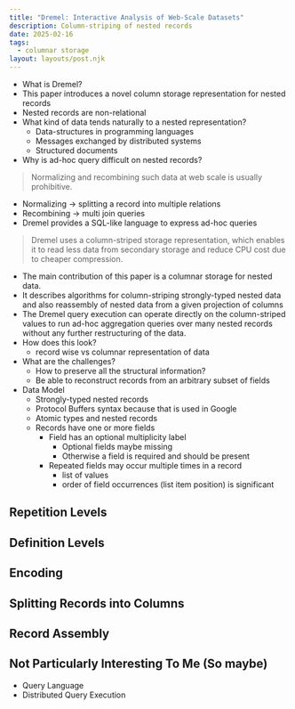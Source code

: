```yaml
---
title: "Dremel: Interactive Analysis of Web-Scale Datasets"
description: Column-striping of nested records
date: 2025-02-16
tags:
  - columnar storage
layout: layouts/post.njk
---
```


- What is Dremel?
- This paper introduces a novel column storage representation for nested records
- Nested records are non-relational
- What kind of data tends naturally to a nested representation?
  - Data-structures in programming languages
  - Messages exchanged by distributed systems
  - Structured documents
- Why is ad-hoc query difficult on nested records?
> Normalizing and recombining such data at web scale is usually prohibitive.
  - Normalizing -> splitting a record into multiple relations
  - Recombining -> multi join queries
- Dremel provides a SQL-like language to express ad-hoc queries
> Dremel uses a column-striped storage representation, which enables it to
> read less data from secondary storage and reduce CPU cost due to cheaper
> compression.

- The main contribution of this paper is a columnar storage for nested data.
- It describes algorithms for column-striping strongly-typed nested data and
  also reassembly of nested data from a given projection of columns
- The Dremel query execution can operate directly on the column-striped
  values to run ad-hoc aggregation queries over many nested records without
  any further restructuring of the data.
- How does this look?
  - record wise vs columnar representation of data
- What are the challenges?
  - How to preserve all the structural information?
  - Be able to reconstruct records from an arbitrary subset of fields
- Data Model
  - Strongly-typed nested records
  - Protocol Buffers syntax because that is used in Google
  - Atomic types and nested records
  - Records have one or more fields
    - Field has an optional multiplicity label
      - Optional fields maybe missing
      - Otherwise a field is required and should be present
    - Repeated fields may occur multiple times in a record
      - list of values
      - order of field occurrences (list item position) is significant

## Repetition Levels
## Definition Levels
## Encoding
## Splitting Records into Columns
## Record Assembly

## Not Particularly Interesting To Me (So maybe)
- Query Language
- Distributed Query Execution
